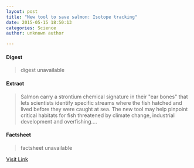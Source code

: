 ```yaml
---
layout: post
title: "New tool to save salmon: Isotope tracking"
date: 2015-05-15 18:50:13
categories: Science
author: unknown author

---
```



#### Digest
>digest unavailable

#### Extract
>Salmon carry a strontium chemical signature in their "ear bones" that lets scientists identify specific streams where the fish hatched and lived before they were caught at sea. The new tool may help pinpoint critical habitats for fish threatened by climate change, industrial development and overfishing....

#### Factsheet
>factsheet unavailable

[Visit Link](http://feeds.sciencedaily.com/~r/sciencedaily/~3/AqB17EZECP0/150515145013.htm)


